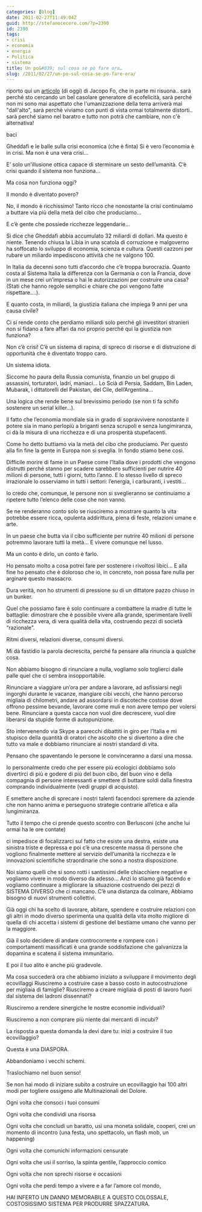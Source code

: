 ```yaml
---
categories: [blog]
date: 2011-02-27T11:49:04Z
guid: http://stefanocecere.com/?p=2390
id: 2390
tags:
- crisi
- economia
- energia
- Politica
- sistema
title: Un po&#039; sul cosa se pò fare ora…
slug: /2011/02/27/un-po-sul-cosa-se-po-fare-ora/
---
```


riporto qui un [articolo](http://www.jacopofo.com/gheddafi-balle-crisi-economica-sistema-burocrazia-ecovillaggi-gruppi-acquisto) (di oggi) di Jacopo Fo, che in parte mi risuona.. sarà perché sto cercando un bel casolare generatore di ecofelicità, sarà perché non mi sono mai aspettato che l'umanizzazione della terra arriverà mai "dall'alto", sarà perchè viviamo con punti di vista ormai totalmente distorti.. sarà perché siamo nel baratro e tutto non potrà che cambiare, non c'è alternativa!
  
baci

Gheddafi e le balle sulla crisi economica (che è finta) Si è vero l’economia è in crisi. Ma non è una vera crisi…
  
E’ solo un’illusione ottica capace di sterminare un sesto dell’umanità. C’è crisi quando il sistema non funziona…
  
Ma cosa non funziona oggi?
  
Il mondo è diventato povero?
  
No, il mondo è ricchissimo! Tanto ricco che nonostante la crisi continuiamo a buttare via più della metà del cibo che produciamo…
  
E c’è gente che possiede ricchezze leggendarie…
  
Si dice che Gheddafi abbia accumulato 32 miliardi di dollari. Ma questo è niente. Tenendo chiusa la Libia in una scatola di corruzione e malgoverno ha soffocato lo sviluppo di economia, scienza e cultura. Questi cazzoni per rubare un miliardo impediscono attività che ne valgono 100.
  
In Italia da decenni sono tutti d’accordo che c’è troppa burocrazia. Quanto costa al Sistema Italia la differenza con la Germania o con la Francia, dove in un mese crei un’impresa o hai le autorizzazioni per costruire una casa? (Stati che hanno regole semplici e chiare che poi vengono fatte rispettare….).
  
E quanto costa, in miliardi, la giustizia italiana che impiega 9 anni per una causa civile?
  
Ci si rende conto che perdiamo miliardi solo perché gli investitori stranieri non si fidano a fare affari da noi proprio perché qui la giustizia non funziona?
  
Non c’è crisi! C’è un sistema di rapina, di spreco di risorse e di distruzione di opportunità che è diventato troppo caro.
  
Un sistema idiota.
  
Siccome ho paura della Russia comunista, finanzio un bel gruppo di assassini, torturatori, ladri, maniaci… Lo Scià di Persia, Saddam, Bin Laden, Mubarak, i dittatorelli del Pakistan, del Cile, dell’Argentina…
  
Una logica che rende bene sul brevissimo periodo (se non ti fa schifo sostenere un serial killer…).
  
Il fatto che l’economia mondiale sia in grado di sopravvivere nonostante il potere sia in mano perlopiù a briganti senza scrupoli e senza lungimiranza, ci dà la misura di una ricchezza e di una prosperità stupefacenti.
  
Come ho detto buttiamo via la metà del cibo che produciamo. Per questo alla fin fine la gente in Europa non si sveglia. In fondo stiamo bene così.
  
Difficile morire di fame in un Paese come l’Italia dove i prodotti che vengono distrutti perché stanno per scadere sarebbero sufficienti per nutrire 40 milioni di persone, tutti i giorni, tutto l’anno. E lo stesso livello di spreco irrazionale lo osserviamo in tutti i settori: l’energia, i carburanti, i vestiti…
  
Io credo che, comunque, le persone non si sveglieranno se continuiamo a ripetere tutto l’elenco delle cose che non vanno.
  
Se ne renderanno conto solo se riusciremo a mostrare quanto la vita potrebbe essere ricca, opulenta addirittura, piena di feste, relazioni umane e arte.
  
In un paese che butta via il cibo sufficiente per nutrire 40 milioni di persone potremmo lavorare tutti la metà… E vivere comunque nel lusso.
  
Ma un conto è dirlo, un conto è farlo.
  
Ho pensato molto a cosa potrei fare per sostenere i rivoltosi libici… E alla fine ho pensato che è doloroso che io, in concreto, non possa fare nulla per arginare questo massacro.
  
Dura verità, non ho strumenti di pressione su di un dittatore pazzo chiuso in un bunker.
  
Quel che possiamo fare è solo continuare a combattere la madre di tutte le battaglie: dimostrare che è possibile vivere alla grande, sperimentare livelli di ricchezza vera, di vera qualità della vita, costruendo pezzi di società “razionale”.
  
Ritmi diversi, relazioni diverse, consumi diversi.
  
Mi dà fastidio la parola decrescita, perché fa pensare alla rinuncia a qualche cosa.
  
Non abbiamo bisogno di rinunciare a nulla, vogliamo solo toglierci dalle palle quel che ci sembra insopportabile.
  
Rinunciare a viaggiare un’ora per andare a lavorare, ad asfissiarsi negli ingorghi durante le vacanze, mangiare cibi vecchi, che hanno percorso migliaia di chilometri, andare ad assordarsi in discoteche costose dove offrono pessime bevande, lavorare come muli e non avere tempo per volersi bene. Rinunciare a questa cacca non vuol dire decrescere, vuol dire liberarsi da stupide forme di autopunizione.
  
Sto intervenendo via Skype a parecchi dibattiti in giro per l’Italia e mi stupisco della quantità di oratori che ascolto che si divertono a dire che tutto va male e dobbiamo rinunciare ai nostri standard di vita.
  
Pensano che spaventando le persone le convinceranno a darsi una mossa.
  
Io personalmente credo che per essere più ecologici dobbiamo solo divertirci di più e godere di più del buon cibo, del buon vino e della compagnia di persone interessanti e smettere di buttare soldi dalla finestra comprando individualmente (vedi gruppi di acquisto).
  
E smettere anche di sprecare i nostri talenti facendoci spremere da aziende che non hanno anima e perseguono strategie contrarie all’etica e alla lungimiranza.
  
Tutto il tempo che ci prende questo scontro con Berlusconi (che anche lui ormai ha le ore contate)
  
ci impedisce di focalizzarci sul fatto che esiste una destra, esiste una sinistra triste e depressa e poi c’è una crescente massa di persone che vogliono finalmente mettere al servizio dell’umanità la ricchezza e le innovazioni scientifiche straordinarie che sono a nostra disposizione.
  
Noi siamo quelli che si sono rotti i santissimi delle chiacchiere negative e vogliamo vivere in modo diverso da adesso… Anzi lo stiamo già facendo e vogliamo continuare a migliorare la situazione costruendo dei pezzi di SISTEMA DIVERSO che ci mancano. C’è una distanza da colmare, Abbiamo bisogno di nuovi strumenti collettivi.
  
Già oggi chi ha scelto di lavorare, abitare, spendere e costruire relazioni con gli altri in modo diverso sperimenta una qualità della vita molto migliore di quella di chi accetta i sistemi di gestione del bestiame umano che vanno per la maggiore.
  
Già il solo decidere di andare controcorrente e rompere con i comportamenti massificati è una grande soddisfazione che galvanizza la dopamina e scatena il sistema immunitario.
  
E poi il tuo alito è anche più gradevole.
  
Ma cosa succederà ora che abbiamo iniziato a sviluppare il movimento degli ecovillaggi Riusciremo a costruire case a basso costo in autocostruzione per migliaia di famiglie? Riusciremo a creare migliaia di posti di lavoro fuori dal sistema dei ladroni dissennati?
  
Riusciremo a rendere sinergiche le nostre economie individuali?
  
Riusciremo a non comprare più niente dai mercanti di incubi?
  
La risposta a questa domanda la devi dare tu: inizi a costruire il tuo ecovillaggio?
  
Questa è una DIASPORA.
  
Abbandoniamo i vecchi schemi.
  
Traslochiamo nel buon senso!

Se non hai modo di iniziare subito a costruire un ecovillaggio hai 100 altri modi per togliere ossigeno alle Multinazionali del Dolore.
  
Ogni volta che consoci i tuoi consumi
  
Ogni volta che condividi una risorsa
  
Ogni volta che concludi un baratto, usi una moneta solidale, cooperi, crei un momento di incontro (una festa, uno spettacolo, un flash mob, un happening)
  
Ogni volta che comunichi informazioni censurate
  
Ogni volta che usi il sorriso, la spinta gentile, l’approccio comico
  
Ogni volta che non sprechi risorse e occasioni
  
Ogni volta che perdi tempo a vivere e a far l’amore col mondo,
  
HAI INFERTO UN DANNO MEMORABILE A QUESTO COLOSSALE, COSTOSISSIMO SISTEMA PER PRODURRE SPAZZATURA.